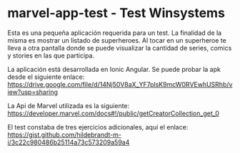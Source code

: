 # marvel-app-test - Test Winsystems
Esta es una pequeña aplicación requerida para un test. La finalidad de la misma es mostrar un listado de superheroes.
Al tocar en un superheroe te lleva a otra pantalla donde se puede visualizar la cantidad de series, comics y stories en las que participa.

La aplicación está desarrollada en Ionic Angular.
Se puede probar la apk desde el siguiente enlace: https://drive.google.com/file/d/14Nj50V8aX_YF7plsK9mcW0RVEwhUSRhb/view?usp=sharing

La Api de Marvel utilizada es la siguiente: https://developer.marvel.com/docs#!/public/getCreatorCollection_get_0

El test constaba de tres ejercicios adicionales, aquí el enlace: https://gist.github.com/hildebrandt-m-i/3c22c980486b25114a73c573209a59a4
